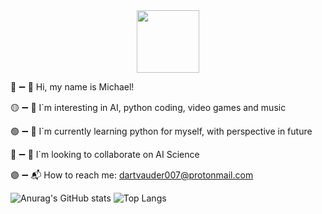 <div id="header" align="center">
  <img src="https://media.giphy.com/media/M9gbBd9nbDrOTu1Mqx/giphy.gif" width="100"/>
</div>

🔴 ➖️ 👋 Hi, my name is Michael!

🟡 ➖️ 👀 I`m interesting in AI, python coding, video games and music

🟢 ➖️ 🌱 I`m currently learning python for myself, with perspective in future

🔵 ➖️ 🦭 I`m looking to collaborate on AI Science

🟣 ➖️ 📬 How to reach me: dartvauder007@protonmail.com

![Anurag's GitHub stats](https://github-readme-stats.vercel.app/api?username=Dartvauder&show_icons=true&theme=dark)
![Top Langs](https://github-readme-stats.vercel.app/api/top-langs/?username=Dartvauder&layout=compact&theme=dark)
